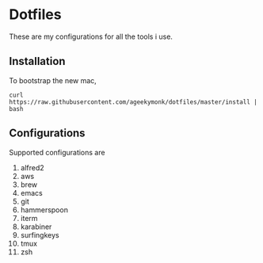# Dotfiles

These are my configurations for all the tools i use.

## Installation

To bootstrap the new mac, 

```
curl https://raw.githubusercontent.com/ageekymonk/dotfiles/master/install | bash
```


## Configurations
Supported configurations are
1. alfred2
2. aws
3. brew
4. emacs
5. git
6. hammerspoon
7. iterm
8. karabiner
9. surfingkeys
10. tmux
11. zsh
